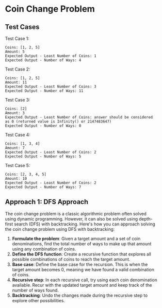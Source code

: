 # Coin Change Problem

## Test Cases
Test Case 1:
```
Coins: [1, 2, 5]
Amount: 5
Expected Output - Least Number of Coins: 1
Expected Output - Number of Ways: 4
```

Test Case 2:
```
Coins: [1, 2, 5]
Amount: 11
Expected Output - Least Number of Coins: 3
Expected Output - Number of Ways: 11
```

Test Case 3:
```
Coins: [2]
Amount: 3
Expected Output - Least Number of Coins: answer should be considered as 0 (returned value is Infinity() or 2147483647)
Expected Output - Number of Ways: 0
```

Test Case 4:
```
Coins: [1, 3, 4]
Amount: 7
Expected Output - Least Number of Coins: 2
Expected Output - Number of Ways: 5
```

Test Case 5:
```
Coins: [2, 3, 4, 5]
Amount: 10
Expected Output - Least Number of Coins: 2
Expected Output - Number of Ways: 7
```

## Approach 1: DFS Approach

The coin change problem is a classic algorithmic problem often solved using dynamic programming. However, it can also be solved using depth-first search (DFS) with backtracking. Here's how you can approach solving the coin change problem using DFS with backtracking:
1. **Formulate the problem**: Given a target amount and a set of coin denominations, find the total number of ways to make up that amount using any combination of coins.
2. **Define the DFS function**: Create a recursive function that explores all possible combinations of coins to reach the target amount.
3. **Base case**: Define the base case for the recursion. This is when the target amount becomes 0, meaning we have found a valid combination of coins.
4. **Recursive step**: In each recursive call, try using each coin denomination available. Recur with the updated target amount and keep track of the number of ways found.
5. **Backtracking**: Undo the changes made during the recursive step to explore other possibilities.

